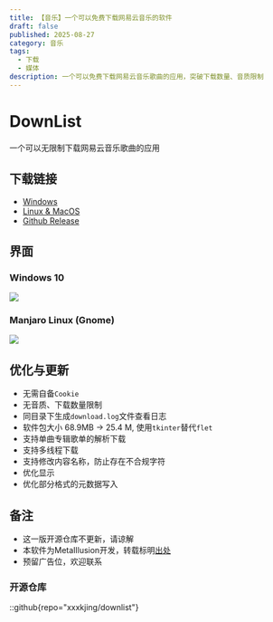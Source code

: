 ```yaml
---
title: 【音乐】一个可以免费下载网易云音乐的软件
draft: false
published: 2025-08-27
category: 音乐
tags:
  - 下载
  - 媒体
description: 一个可以免费下载网易云音乐歌曲的应用，突破下载数量、音质限制
---
```

# DownList

一个可以无限制下载网易云音乐歌曲的应用

## 下载链接

*   [Windows](https://xia-jing.lanzn.com/i6Dfw34o1ube)
*   [Linux & MacOS](https://xia-jing.lanzn.com/iDs9034o1mxi)
*   [Github Release](https://github.com/xxxkjing/DownList/releases/tag/2.0)

## 界面

### **Windows 10**

![](/windows.png)

### **Manjaro Linux (Gnome)**

![](/linux.png)

## 优化与更新

*   无需自备`Cookie`
*   无音质、下载数量限制
*   同目录下生成`download.log`文件查看日志
*   软件包大小 68.9MB → 25.4 M, 使用`tkinter`替代`flet`
*   支持单曲专辑歌单的解析下载
*   支持多线程下载
*   支持修改内容名称，防止存在不合规字符
*   优化显示
*   优化部分格式的元数据写入

## 备注

*   这一版开源仓库不更新，请谅解
*   本软件为MetaIllusion开发，转载标明[出处](https://xia.shfu.cn/posts/downlist/)
*   预留广告位，欢迎联系

### 开源仓库

::github{repo="xxxkjing/downlist"}